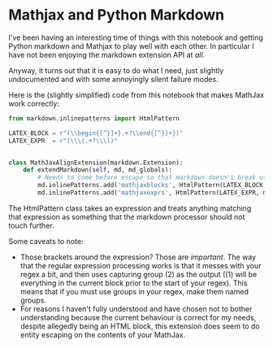 # Mathjax and Python Markdown

I've been having an interesting time of things with this notebook and getting Python markdown and Mathjax to play well with each other.
In particular I have not been enjoying the markdown extension API at *all*.

Anyway, it turns out that it is easy to do what I need, just slightly undocumented and with some annoyingly silent failure modes.

Here is the (slightly simplified) code from this notebook that makes MathJax work correctly:

```python
from markdown.inlinepatterns import HtmlPattern

LATEX_BLOCK = r"(\\begin{[^}]+}.+?\\end{[^}]+})"
LATEX_EXPR  = r"(\\\(.+?\\\))"


class MathJaxAlignExtension(markdown.Extension):
    def extendMarkdown(self, md, md_globals):
        # Needs to come before escape so that markdown doesn't break use of \ in LaTeX
        md.inlinePatterns.add('mathjaxblocks', HtmlPattern(LATEX_BLOCK, md), '<escape')
        md.inlinePatterns.add('mathjaxexprs', HtmlPattern(LATEX_EXPR, md), '<escape')
```

The HtmlPattern class takes an expression and treats anything matching that expression as something that the markdown processor should not touch further.

Some caveats to note:

* Those brackets around the expression? Those are *important*. The way that the regular expression processing works is that it messes with your regex a bit, and then uses capturing group \(2\) as the output (\(1\) will be everything in the current block prior to the start of your regex). This means that if you must use groups in your regex, make them named groups.
* For reasons I haven't fully understood and have chosen not to bother understanding because the current behaviour is correct for my needs, despite allegedly being an HTML block, this extension does seem to do entity escaping on the contents of your MathJax.
